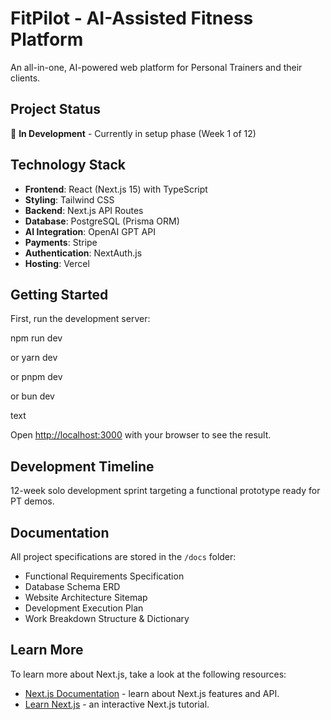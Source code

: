# FitPilot - AI-Assisted Fitness Platform

An all-in-one, AI-powered web platform for Personal Trainers and their clients.

## Project Status
🚧 **In Development** - Currently in setup phase (Week 1 of 12)

## Technology Stack
- **Frontend**: React (Next.js 15) with TypeScript
- **Styling**: Tailwind CSS
- **Backend**: Next.js API Routes
- **Database**: PostgreSQL (Prisma ORM)
- **AI Integration**: OpenAI GPT API
- **Payments**: Stripe
- **Authentication**: NextAuth.js
- **Hosting**: Vercel

## Getting Started

First, run the development server:

npm run dev

or
yarn dev

or
pnpm dev

or
bun dev

text

Open [http://localhost:3000](http://localhost:3000) with your browser to see the result.

## Development Timeline
12-week solo development sprint targeting a functional prototype ready for PT demos.

## Documentation
All project specifications are stored in the `/docs` folder:
- Functional Requirements Specification
- Database Schema ERD  
- Website Architecture Sitemap
- Development Execution Plan
- Work Breakdown Structure & Dictionary

## Learn More

To learn more about Next.js, take a look at the following resources:

- [Next.js Documentation](https://nextjs.org/docs) - learn about Next.js features and API.
- [Learn Next.js](https://nextjs.org/learn) - an interactive Next.js tutorial.